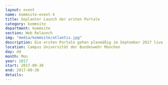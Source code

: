 ```yaml
---
layout: event
name: kommsite-event-4
title: Geplanter Launch der ersten Portale
category: kommsite
department: kommsite
section: Web Relaunch
img: "media/kommsite/atlantis.jpg"
description: Die ersten Portale gehen planmäßig im September 2017 live.
location: Campus Universität der Bundeswehr München
day: dd
month: Mon
year: 2017
start: 2017-09-30
end: 2017-09-30
details: 
---
```


